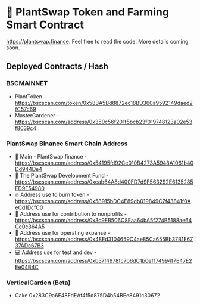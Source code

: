 # 🌱 PlantSwap Token and Farming Smart Contract

https://plantswap.finance. Feel free to read the code. More details coming soon.

## Deployed Contracts / Hash

### BSCMAINNET

- PlantToken - https://bscscan.com/token/0x58BA5Bd8872ec18BD360a9592149daed2fC57c69
- MasterGardener - https://bscscan.com/address/0x350c56f201f5bcb23f019748123a02e53f8039c4

### PlantSwap Binance Smart Chain Address

- 🌱 Main - PlantSwap.finance - https://bscscan.com/address/0x54195fd92Ce010B4273A5948A1061b40Dd944De4
- 🌲 The PlantSwap Development Fund - https://bscscan.com/address/0xcab64A8d400FD7d9F563292E6135285FD9E54980
- 🔥 Address use to burn token - https://bscscan.com/address/0x58915bDC4E89db019849C7f43841f0AeCd1DcfC0
- 🌲 Address use for contribution to nonprofits - https://bscscan.com/address/0x3c9EB506C8Eaa64bA5f274B5188ae64Ce0c364A5
- 💸 Address use for operating expanse  - https://bscscan.com/address/0x48Ed3104659C4ae85Ca655Bb37B1E6737ADc67B3
- 💻 Address use for test and dev - https://bscscan.com/address/0xb57f4678fc7b6dC1b0ef174994f7E47E2Ee04B4C

### VerticalGarden (Beta)
- Cake 0x283C9a6E48FdEAf4f5d875D4b54BEe8491c30672